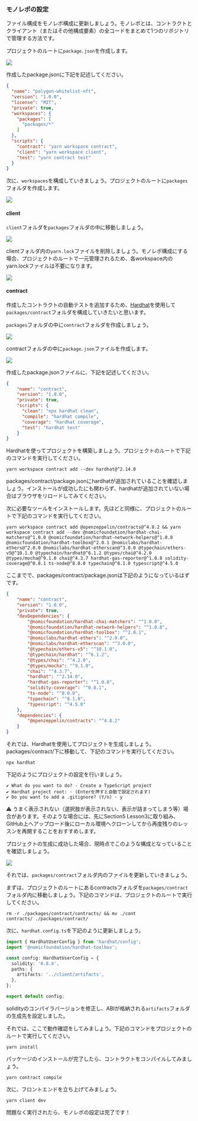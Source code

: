 ### モノレポの設定

ファイル構成をモノレポ構成に更新しましょう。モノレポとは、コントラクトとクライアント（またはその他構成要素）の全コードをまとめて1つのリポジトリで管理する方法です。

プロジェクトのルートに`package.json`を作成します。

![](/public/images/Polygon-Whitelist-NFT/section-5/5_1_1.png)

作成したpackage.jsonに下記を記述してください。

```json
{
  "name": "polygon-whitelist-nft",
  "version": "1.0.0",
  "license": "MIT",
  "private": true,
  "workspaces": {
    "packages": [
      "packages/*"
    ]
  },
  "scripts": {
    "contract": "yarn workspace contract",
    "client": "yarn workspace client",
    "test": "yarn contract test"
  }
}

```

次に、`workspaces`を構成していきましょう。プロジェクトのルートに`packages`フォルダを作成します。

![](/public/images/Polygon-Whitelist-NFT/section-5/5_1_2.png)

#### client

`client`フォルダを`packages`フォルダの中に移動しましょう。

![](/public/images/Polygon-Whitelist-NFT/section-5/5_1_3.png)

clientフォルダ内の`yarn.lock`ファイルを削除しましょう。モノレポ構成にする場合、プロジェクトのルートで一元管理されるため、各workspace内のyarn.lockファイルは不要になります。

![](/public/images/Polygon-Whitelist-NFT/section-5/5_1_4.png)

#### contract

作成したコントラクトの自動テストを追加するため、[Hardhat](https://hardhat.org/)を使用して`packages/contract`フォルダを構成していきたいと思います。

`packages`フォルダの中に`contract`フォルダを作成しましょう。

![](/public/images/Polygon-Whitelist-NFT/section-5/5_1_5.png)

contractフォルダの中に`package.json`ファイルを作成します。

![](/public/images/Polygon-Whitelist-NFT/section-5/5_1_6.png)

作成したpackage.jsonファイルに、下記を記述してください。

```json
{
    "name": "contract",
    "version": "1.0.0",
    "private": true,
    "scripts": {
      "clean": "npx hardhat clean",
      "compile": "hardhat compile",
      "coverage": "hardhat coverage",
      "test": "hardhat test"
    }
}
```

Hardhatを使ってプロジェクトを構築しましょう。プロジェクトのルートで下記のコマンドを実行してください。

```
yarn workspace contract add --dev hardhat@^2.14.0
```

packages/contract/package.jsonにhardhatが追加されていることを確認しましょう。インストールが成功したにも関わらず、hardhatが追加されていない場合はブラウザをリロードしてみてください。

次に必要なツールをインストールします。先ほどと同様に、プロジェクトのルートで下記のコマンドを実行してください。

```
yarn workspace contract add @openzeppelin/contracts@^4.8.2 && yarn workspace contract add --dev @nomicfoundation/hardhat-chai-matchers@^1.0.0 @nomicfoundation/hardhat-network-helpers@^1.0.8 @nomicfoundation/hardhat-toolbox@^2.0.1 @nomiclabs/hardhat-ethers@^2.0.0 @nomiclabs/hardhat-etherscan@^3.0.0 @typechain/ethers-v5@^10.1.0 @typechain/hardhat@^6.1.2 @types/chai@^4.2.0 @types/mocha@^9.1.0 chai@^4.3.7 hardhat-gas-reporter@^1.0.8 solidity-coverage@^0.8.1 ts-node@^8.0.0 typechain@^8.1.0 typescript@^4.5.0
```

ここまでで、packages/contract/package.jsonは下記のようになっているはずです。

```json
{
    "name": "contract",
    "version": "1.0.0",
    "private": true,
    "devDependencies": {
        "@nomicfoundation/hardhat-chai-matchers": "^1.0.0",
        "@nomicfoundation/hardhat-network-helpers": "^1.0.8",
        "@nomicfoundation/hardhat-toolbox": "^2.0.1",
        "@nomiclabs/hardhat-ethers": "^2.0.0",
        "@nomiclabs/hardhat-etherscan": "^3.0.0",
        "@typechain/ethers-v5": "^10.1.0",
        "@typechain/hardhat": "^6.1.2",
        "@types/chai": "^4.2.0",
        "@types/mocha": "^9.1.0",
        "chai": "^4.3.7",
        "hardhat": "^2.14.0",
        "hardhat-gas-reporter": "^1.0.8",
        "solidity-coverage": "^0.8.1",
        "ts-node": "^8.0.0",
        "typechain": "^8.1.0",
        "typescript": "^4.5.0"
    },
    "dependencies": {
        "@openzeppelin/contracts": "^4.8.2"
    }
}
```

それでは、Hardhatを使用してプロジェクトを生成しましょう。packages/contract/下に移動して、下記のコマンドを実行してください。

```
npx hardhat
```

下記のようにプロジェクトの設定を行いましょう。

```
✔ What do you want to do? · Create a TypeScript project
✔ Hardhat project root: · (Enterを押すと自動で設定されます)
✔ Do you want to add a .gitignore? (Y/n) · y
```

⚠️ うまく表示されない（選択肢が表示されない、表示が詰まってしまう等）場合があります。そのような場合には、先にSection5 Lesson3に取り組み、GitHub上へアップロード後にローカル環境へクローンしてから再度残りのレッスンを再開することをおすすめします。

プロジェクトの生成に成功した場合、現時点でこのような構成となっていることを確認しましょう。

![](/public/images/Polygon-Whitelist-NFT/section-5/5_1_7.png)

それでは、`packages/contract`フォルダ内のファイルを更新していきましょう。

まずは、プロジェクトのルートにあるcontractsフォルダを`packages/contract`フォルダ内に移動しましょう。下記のコマンドは、プロジェクトのルートで実行してください。

```
rm -r ./packages/contract/contracts/ && mv ./cont
contracts/ ./packages/contract/
```

次に、`hardhat.config.ts`を下記のように更新しましょう。

```typescript
import { HardhatUserConfig } from 'hardhat/config';
import '@nomicfoundation/hardhat-toolbox';

const config: HardhatUserConfig = {
  solidity: '0.8.4',
  paths: {
    artifacts: '../client/artifacts',
  },
};

export default config;

```

solidityのコンパイラバージョンを修正し、ABIが格納される`artifacts`フォルダの生成先を設定しました。

それでは、ここで動作確認をしてみましょう。下記のコマンドをプロジェクトのルートで実行してください。

```
yarn install
```

パッケージのインストールが完了したら、コントラクトをコンパイルしてみましょう。

```
yarn contract compile
```

次に、フロントエンドを立ち上げてみましょう。

```
yarn client dev
```

問題なく実行されたら、モノレポの設定は完了です！